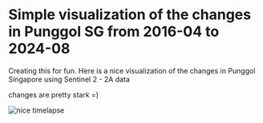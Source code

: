 # Simple visualization of the changes in Punggol SG from 2016-04 to 2024-08
Creating this for fun. Here is a nice visualization of the changes in Punggol Singapore using Sentinel 2 - 2A data

changes are pretty stark =) 



![nice timelapse](https://github.com/colintzw/sentinel2-punggol/blob/main/visualizations/punggol_timelapse_2016-04_2024-08.gif)
